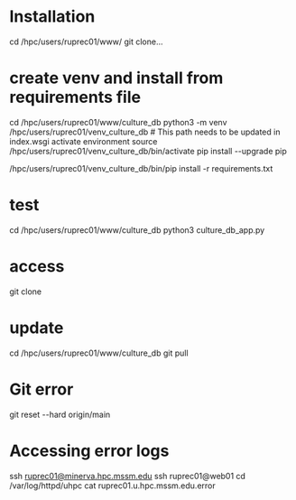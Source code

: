 # Installation
cd /hpc/users/ruprec01/www/
git clone...

# create venv and install from requirements file
cd /hpc/users/ruprec01/www/culture_db
python3 -m venv /hpc/users/ruprec01/venv_culture_db # This path needs to be updated in index.wsgi
activate environment
source /hpc/users/ruprec01/venv_culture_db/bin/activate
pip install --upgrade pip

/hpc/users/ruprec01/venv_culture_db/bin/pip install -r requirements.txt

# test 
cd /hpc/users/ruprec01/www/culture_db
python3 culture_db_app.py

# access
git clone 

# update
cd /hpc/users/ruprec01/www/culture_db
git pull

# Git error 
git reset --hard origin/main

# Accessing error logs
ssh ruprec01@minerva.hpc.mssm.edu
ssh ruprec01@web01
cd /var/log/httpd/uhpc
cat ruprec01.u.hpc.mssm.edu.error

